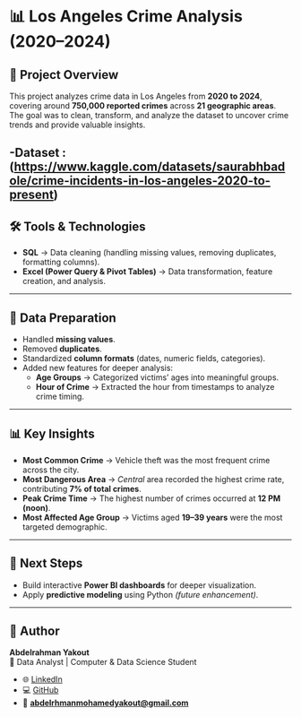 # 📊 Los Angeles Crime Analysis (2020–2024)

## 📌 Project Overview
This project analyzes crime data in Los Angeles from **2020 to 2024**, covering around **750,000 reported crimes** across **21 geographic areas**.  
The goal was to clean, transform, and analyze the dataset to uncover crime trends and provide valuable insights.

-Dataset : (https://www.kaggle.com/datasets/saurabhbadole/crime-incidents-in-los-angeles-2020-to-present)
---

## 🛠 Tools & Technologies
- **SQL** → Data cleaning (handling missing values, removing duplicates, formatting columns).  
- **Excel (Power Query & Pivot Tables)** → Data transformation, feature creation, and analysis.  

---

## 🔄 Data Preparation
- Handled **missing values**.  
- Removed **duplicates**.  
- Standardized **column formats** (dates, numeric fields, categories).  
- Added new features for deeper analysis:  
  - **Age Groups** → Categorized victims’ ages into meaningful groups.  
  - **Hour of Crime** → Extracted the hour from timestamps to analyze crime timing.  

---

## 📊 Key Insights
- **Most Common Crime** → Vehicle theft was the most frequent crime across the city.  
- **Most Dangerous Area** → *Central* area recorded the highest crime rate, contributing **7% of total crimes**.  
- **Peak Crime Time** → The highest number of crimes occurred at **12 PM (noon)**.  
- **Most Affected Age Group** → Victims aged **19–39 years** were the most targeted demographic.  

---

## 🚀 Next Steps
- Build interactive **Power BI dashboards** for deeper visualization.  
- Apply **predictive modeling** using Python *(future enhancement)*.  

---

## 👤 Author
**Abdelrahman Yakout**  
📍 Data Analyst | Computer & Data Science Student  

- 🌐 [LinkedIn](https://www.linkedin.com/in/a-yakout)  
- 💻 [GitHub](https://github.com/A-Yakout)  
- 📧 **abdelrhmanmohamedyakout@gmail.com**
